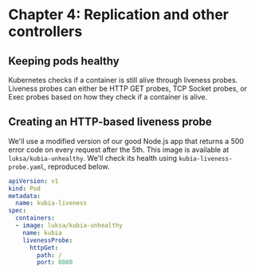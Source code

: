 # Chapter 4: Replication and other controllers

## Keeping pods healthy

Kubernetes checks if a container is still alive through liveness probes. Liveness probes can either be HTTP GET probes, TCP Socket probes, or Exec probes based on how they check if a container is alive.

## Creating an HTTP-based liveness probe

We'll use a modified version of our good Node.js app that returns a 500 error code on every request after the 5th. This image is available at `luksa/kubia-unhealthy`. We'll check its health using `kubia-liveness-probe.yaml`, reproduced below.

```yaml
apiVersion: v1
kind: Pod
metadata:
  name: kubia-liveness
spec:
  containers:
  - image: luksa/kubia-unhealthy
    name: kubia
    livenessProbe:
      httpGet:
        path: /
        port: 8080
```
